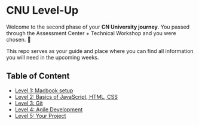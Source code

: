 # CNU Level-Up

Welcome to the second phase of your **CN University journey**. You passed through the Assessment Center + Technical Workshop and you were chosen. 🥇

This repo serves as your guide and place where you can find all information you will need in the upcoming weeks.

## Table of Content

- [Level 1: Macbook setup](./Level%201)
- [Level 2: Basics of JavaScript, HTML, CSS](./Level%202)
- [Level 3: Git](./Level%203)
- [Level 4: Agile Development](./Level%204)
- [Level 5: Your Project](./Level%205)
